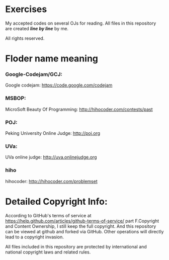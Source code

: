 # Exercises
My accepted codes on several OJs for reading. All files in this repository are created ***line by line*** by me.

All rights reserved.

# Floder name meaning
### Google-Codejam/GCJ:
Google codejam: https://code.google.com/codejam
### MSBOP:
MicroSoft Beauty Of Programming: http://hihocoder.com/contests/past
### POJ:
Peking University Online Judge: http://poj.org
### UVa:
UVa online judge: http://uva.onlinejudge.org
### hiho
hihocoder: http://hihocoder.com/problemset

# Detailed Copyright Info:
According to GitHub's terms of service at https://help.github.com/articles/github-terms-of-service/
part F.Copyright and Content Ownership, I still keep the full copyright. And this repository can be viewed at github and forked  via GitHub. Other operations will directly lead to a copyright invasion.

All files included in this repository are protected by international and national copyright laws and related rules.
